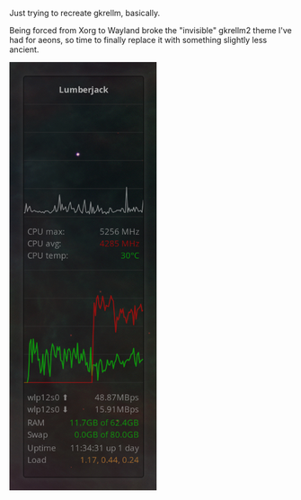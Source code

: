 Just trying to recreate gkrellm, basically. 

Being forced from Xorg to Wayland broke the "invisible" gkrellm2 theme I've had for aeons, so time to finally replace it with something slightly less ancient.

![Eww Gkrellm](https://github.com/LennertVA/eww-widgets/blob/main/eww-gkrellm/eww-gkrellm.png?raw=true)
